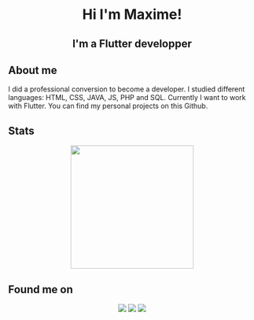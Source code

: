 <h1 align=center> Hi I'm Maxime! </h1>
<h2 align=center> I'm a Flutter developper </h2>

<h2> About me </h2>

<p> I did a professional conversion to become a developer. I studied different languages: HTML, CSS, JAVA, JS, PHP and SQL. Currently I want to work with Flutter. You can find my personal projects on this Github.  </p>

<h2> Stats  </h2>
 <p align = center >
  <img height="250em" src="https://github-readme-stats.vercel.app/api?username=KodiakFR&theme=tokyonight"/>
 </p>


<h2> Found me on  </h2>

<p align = center> 
  <a href = "https://linkedin.com/in/maxime-braud">
  <img src="https://img.shields.io/badge/linkedin%20-%230077B5.svg?&style=for-the-badge&logo=linkedin&logoColor=white"/></a>  
   <a href = "https://github.com/KodiakFR/KodiakFR">
  <img src="https://img.shields.io/badge/github%20-%23121011.svg?&style=for-the-badge&logo=github&logoColor=white"/></a>  
  <a href = "https://kodiakfr.github.io/my_personal_website/#">
  <img src="https://img.shields.io/badge/My%20Web%20Site-FE7A16?style=for-the-badge&logoColor=white"/></a>  
</p>

<!--
**KodiakFR/KodiakFR** is a ✨ _special_ ✨ repository because its `README.md` (this file) appears on your GitHub profile.

Here are some ideas to get you started:

- 🔭 I’m currently working on ...
- 🌱 I’m currently learning ...
- 👯 I’m looking to collaborate on ...
- 🤔 I’m looking for help with ...
- 💬 Ask me about ...
- 📫 How to reach me: ...
- 😄 Pronouns: ...
- ⚡ Fun fact: ...
-->
